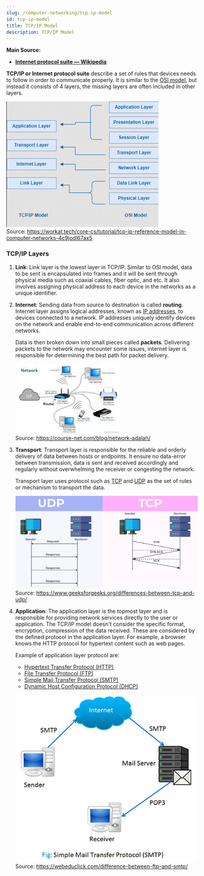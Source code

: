 ```yaml
---
slug: /computer-networking/tcp-ip-model
id: tcp-ip-model
title: TCP/IP Model
description: TCP/IP Model
---
```


**Main Source:**

- **[Internet protocol suite — Wikipedia](https://en.wikipedia.org/wiki/Internet_protocol_suite)**

**TCP/IP or Internet protocol suite** describe a set of rules that devices needs to follow in order to communicate properly. It is similar to the [OSI model](/computer-networking/osi-model), but instead it consists of 4 layers, the missing layers are often included in other layers.

![TCP/IP model combine layers in OSI model](./tcp-ip-model.png)  
Source: https://workat.tech/core-cs/tutorial/tcp-ip-reference-model-in-computer-networks-4c9jodl67ax5

### TCP/IP Layers

1. **Link**: Link layer is the lowest layer in TCP/IP. Similar to OSI model, data to be sent is encapsulated into frames and it will be sent through physical media such as coaxial cables, fiber optic, and etc. It also involves assigning physical address to each device in the networks as a unique identifier.

2. **Internet**: Sending data from source to destination is called **routing**. Internet layer assigns logical addresses, known as [IP addresses](/computer-networking/ip-address), to devices connected to a network. IP addresses uniquely identify devices on the network and enable end-to-end communication across different networks.

   Data is then broken down into small pieces called **packets**. Delivering packets to the network may encounter some issues, internet layer is responsible for determining the best path for packet delivery.

   ![A network of connected devices](./link-layer.jpeg)  
   Source: https://course-net.com/blog/network-adalah/

3. **Transport**: Transport layer is responsible for the reliable and orderly delivery of data between hosts or endpoints. It ensure no data-error between transmission, data is sent and received accordingly and regularly without overwhelming the receiver or congesting the network.

   Transport layer uses protocol such as [TCP](/computer-networking/tcp-protocol) and [UDP](/computer-networking/udp) as the set of rules or mechanism to transport the data.

   ![Comparison between TCP and UDP protocol](./transport-layer.png)  
   Source: https://www.geeksforgeeks.org/differences-between-tcp-and-udp/

4. **Application**: The application layer is the topmost layer and is responsible for providing network services directly to the user or application. The TCP/IP model doesn't consider the specific format, encryption, compression of the data received. These are considered by the defined protocol in the application layer. For example, a browser knows the HTTP protocol for hypertext content such as web pages.

   Example of application layer protocol are:

   - [Hypertext Transfer Protocol (HTTP)](/computer-networking/http-https#http)
   - [File Transfer Protocol (FTP)](/computer-networking/ftp)
   - [Simple Mail Transfer Protocol (SMTP)](/computer-networking/email-protocol#smtp)
   - [Dynamic Host Configuration Protocol (DHCP)](/computer-networking/dhcp)

   ![An example of application layer protocol: smtp](./application-layer.webp)  
   Source: https://webeduclick.com/difference-between-ftp-and-smtp/
